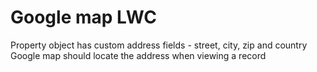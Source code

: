 # Google map LWC
Property object has custom address fields - street, city, zip and country
Google map should locate the address when viewing a record